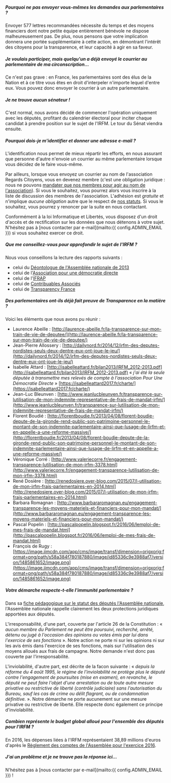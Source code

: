 ##### Pourquoi ne pas envoyer vous-mêmes les demandes aux parlementaires ?

Envoyer 577 lettres recommandées nécessite du temps et des moyens financiers dont notre petite équipe entièrement bénévole ne dispose malheureusement pas. De plus, nous pensons que votre implication donnera une portée supplémentaire à cette action, en démontrant l'intérêt des citoyens pour la transparence, et leur capacité à agir en sa faveur.

##### Je voulais participer, mais quelqu'un a déjà envoyé le courrier au parlementaire de ma circonscription…

Ce n'est pas grave : en France, les parlementaires sont des élus de la Nation et à ce titre vous êtes en droit d'interpeler n'importe lequel d'entre eux. Vous pouvez donc envoyer le courrier à un autre parlementaire.

##### Je ne trouve aucun sénateur !

C'est normal, nous avons décidé de commencer l'opération uniquement avec les députés, profitant du calendrier électoral pour inciter chaque candidat à prendre position sur le sujet de l'IRFM. Le tour du Sénat viendra ensuite.

##### Pourquoi dois-je m'identifier et donner une adresse e-mail ?

L'identification nous permet de mieux répartir les efforts, en nous assurant que personne d'autre n'envoie un courrier au même parlementaire lorsque vous décidez de le faire vous-même.

Par ailleurs, lorsque vous envoyez un courrier au nom de l'association Regards Citoyens, vous en devenez membre (c'est une obligation juridique : nous ne pouvons [mandater que nos membres pour agir au nom de l'association](https://www.regardscitoyens.org/documents/association/20170514_RegardsCitoyens_PVConseilAdministration_mandat.pdf)).  Si vous le souhaitez, vous pourrez alors vous inscrire à la liste de discussion des membres de l'association.  L'adhésion est *gratuite* et n'implique *aucune obligation* autre que le respect de [nos statuts](https://www.regardscitoyens.org/documents/RegardsCitoyens-Statuts-v2.pdf).  Si vous le souhaitez, vous pourrez y renoncer par la suite en nous contactant.

Conformément à la loi Informatique et Libertés, vous disposez d'un droit d'accès et de rectification sur les données que nous détenons à votre sujet.  N'hésitez pas à [nous contacter par e-mail](mailto:{{ config.ADMIN_EMAIL }}) si vous souhaitez exercer ce droit.

##### Que me conseillez-vous pour approfondir le sujet de l'IRFM ?

Nous vous conseillons la lecture des rapports suivants :

* celui du [Déontologue de l'Assemblée nationale de 2013](http://www.assemblee-nationale.fr/qui/deontologue-rapport-2013.pdf?)
* celui de l'[Association pour une démocratie directe](http://www.pour-une-democratie-directe.fr/documents/Rapport-AP1DD-01_IRFM.pdf?)
* celui de l'[IFRAP](http://www.ifrap.org/etat-et-collectivites/indemnite-de-representation-et-de-frais-de-mandats-irfm-et-amendement-courson?)
* celui de [Contribuables Associés](http://www.contribuables.org/2015/12/frais-de-mandat-pour-un-controle-systematique/?)
* celui de [Transparency France](https://transparency-france.org/wp-content/uploads/2016/10/Pr%C3%A9voir-la-publication-par-les-parlementaires-des-d%C3%A9penses-prises-en-charge-par-leurs-indemnit%C3%A9s-repr%C3%A9sentatives-de-frais-de-mandat-V2.pdf?)

##### Des parlementaires ont-ils déjà fait preuve de Transparence en la matière ?

Voici les éléments que nous avons pu réunir :

* Laurence Abeille : [http://laurence-abeille.fr/la-transparence-sur-mon-train-de-vie-de-deputee/](http://laurence-abeille.fr/la-transparence-sur-mon-train-de-vie-de-deputee/)
* Jean-Pierre Allossery : [http://dailynord.fr/2014/12/irfm-des-deputes-nordistes-seuls-deux-dentre-eux-ont-joue-le-jeu/](http://dailynord.fr/2014/12/irfm-des-deputes-nordistes-seuls-deux-dentre-eux-ont-joue-le-jeu/)
* Isabelle Attard : [http://isabelleattard.fr/bilan2013/IRFM_2012-2013.pdf](http://isabelleattard.fr/bilan2013/IRFM_2012-2013.pdf) « *j'ai été la seule députée à transmettre mes relevés de compte à l'association Pour Une Démocratie Directe* » [https://isabelleattard2017.fr/charte/](https://isabelleattard2017.fr/charte/)
* Jean-Luc Bleunven : [http://www.jeanlucbleunven.fr/transparence-sur-lutilisation-de-mon-indemnite-representative-de-frais-de-mandat-irfm/](http://www.jeanlucbleunven.fr/transparence-sur-lutilisation-de-mon-indemnite-representative-de-frais-de-mandat-irfm/)
* Florent Boudié : [http://florentboudie.fr/2013/04/08/florent-boudie-depute-de-la-gironde-rend-public-son-patrimoine-personnel-le-montant-de-son-indemnite-parlementaire-ainsi-que-lusage-de-lirfm-et-en-appelle-a-une-reforme-massive/](http://florentboudie.fr/2013/04/08/florent-boudie-depute-de-la-gironde-rend-public-son-patrimoine-personnel-le-montant-de-son-indemnite-parlementaire-ainsi-que-lusage-de-lirfm-et-en-appelle-a-une-reforme-massive/)
* Véronique Corré : [http://www.valeriecorre.fr/engagement-transparence-lutilisation-de-mon-irfm-3378.html](http://www.valeriecorre.fr/engagement-transparence-lutilisation-de-mon-irfm-3378.html)
* René Dosière : [http://renedosiere.over-blog.com/2015/07/l-utilisation-de-mon-irfm-frais-parlementaires-en-2014.html](http://renedosiere.over-blog.com/2015/07/l-utilisation-de-mon-irfm-frais-parlementaires-en-2014.html)
* Barbara Romagnan : [http://www.barbararomagnan.eu/engagement-transparence-les-moyens-materiels-et-financiers-pour-mon-mandat/](http://www.barbararomagnan.eu/engagement-transparence-les-moyens-materiels-et-financiers-pour-mon-mandat/)
* Pascal Popelin : [http://pascalpopelin.blogspot.fr/2016/06/lemploi-de-mes-frais-de-mandat.html](http://pascalpopelin.blogspot.fr/2016/06/lemploi-de-mes-frais-de-mandat.html)
* François de Rugy : [https://image.jimcdn.com/app/cms/image/transf/dimension=origxorig:format=png/path/s58a384f780187880/image/id85336c9e3988af7/version/1485861652/image.png](https://image.jimcdn.com/app/cms/image/transf/dimension=origxorig:format=png/path/s58a384f780187880/image/id85336c9e3988af7/version/1485861652/image.png)

##### Votre démarche respecte-t-elle l'immunité parlementaire ?

Dans sa [fiche pédagogique sur le statut des députés l'Assemblée nationale](http://www2.assemblee-nationale.fr/decouvrir-l-assemblee/role-et-pouvoirs-de-l-assemblee-nationale/le-depute/le-statut-du-depute?), l'Assemblée nationale rappelle clairement les deux protections juridiques apportées aux députés.

L'irresponsabilité, d'une part, couverte par l'article 26 de la Constitution : « *aucun membre du Parlement ne peut être poursuivi, recherché, arrêté, détenu ou jugé à l'occasion des opinions ou votes émis par lui dans l'exercice de ses fonctions* ». Notre action ne porte ni sur les opinions ni sur les avis émis dans l'exercice de ses fonctions, mais sur l'utilisation des moyens alloués aux frais de campagne. Notre demande n'est donc pas couverte par l'irresponsabilité.

L'inviolabilité, d'autre part, est décrite de la facon suivante : « *depuis la réforme du 4 août 1995, le régime de l'inviolabilité ne protège plus le député contre l'engagement de poursuites (mise en examen), en revanche, le député ne peut faire l'objet d'une arrestation ou de toute autre mesure privative ou restrictive de liberté (contrôle judiciaire) sans l'autorisation du Bureau, sauf les cas de crime ou délit flagrant, ou de condamnation définitive.* ». Notre démarche ne porte aucunement sur une mesure privative ou restrictive de liberté. Elle respecte donc également ce principe d'inviolabilité.

##### Combien représente le budget global alloué pour l'ensemble des députés pour l'IRFM ?

En 2016, les dépenses liées à l'IRFM représentaient 38,89 millions d'euros d'après le [Règlement des comptes de l'Assemblée pour l'exercice 2016](http://www2.assemblee-nationale.fr/static/comptes/comptes_2016_rapport_questeurs.pdf#page=57?).

##### J'ai un problème et je ne trouve pas la réponse ici…

N'hésitez pas à [nous contacter par e-mail](mailto:{{ config.ADMIN_EMAIL }}) !
